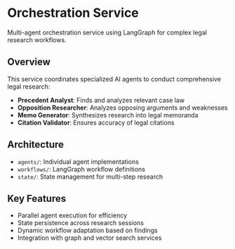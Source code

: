 # Orchestration Service

Multi-agent orchestration service using LangGraph for complex legal research workflows.

## Overview

This service coordinates specialized AI agents to conduct comprehensive legal research:
- **Precedent Analyst**: Finds and analyzes relevant case law
- **Opposition Researcher**: Analyzes opposing arguments and weaknesses
- **Memo Generator**: Synthesizes research into legal memoranda
- **Citation Validator**: Ensures accuracy of legal citations

## Architecture

- `agents/`: Individual agent implementations
- `workflows/`: LangGraph workflow definitions
- `state/`: State management for multi-step research

## Key Features

- Parallel agent execution for efficiency
- State persistence across research sessions
- Dynamic workflow adaptation based on findings
- Integration with graph and vector search services